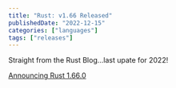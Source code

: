 ```yaml
---
title: "Rust: v1.66 Released"
publishedDate: "2022-12-15"
categories: ["languages"]
tags: ["releases"]
---
```


Straight from the Rust Blog...last upate for 2022!

[Announcing Rust 1.66.0](https://blog.rust-lang.org/2022/12/15/Rust-1.66.0.html)
